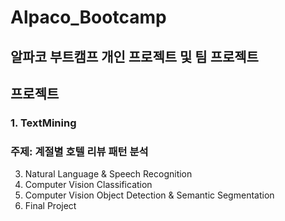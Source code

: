 # Alpaco_Bootcamp

## 알파코 부트캠프 개인 프로젝트 및 팀 프로젝트

## 프로젝트
### 1. TextMining
   ### 주제: 계절별 호텔 리뷰 패턴 분석
3. Natural Language & Speech Recognition
4. Computer Vision Classification
5. Computer Vision Object Detection & Semantic Segmentation
6. Final Project

